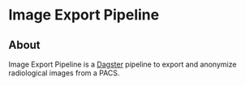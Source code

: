 # Image Export Pipeline

## About

Image Export Pipeline is a [Dagster](https://dagster.io/) pipeline to export and anonymize radiological images from a PACS.
